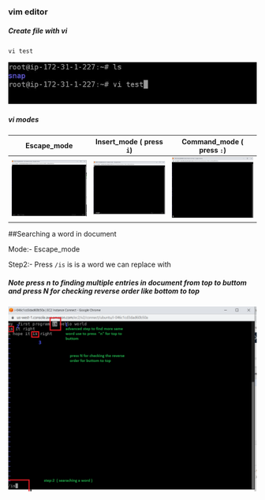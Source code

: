 ### vim editor

##### Create file with vi
`vi test`


<img src="https://github.com/padalasurendramac/vimeditor/blob/51edd2cfaf4916b80dcfb4c123b9f9eb28efa0dc/image/vi_test.JPG">


##### vi modes
| Escape_mode | Insert_mode ( press `i`) | Command_mode ( press `:`) |
| -- | -- | -- |
| <img src="https://github.com/padalasurendramac/vimeditor/blob/51edd2cfaf4916b80dcfb4c123b9f9eb28efa0dc/image/escape_mode.JPG" width=250 > | <img src="https://github.com/padalasurendramac/vimeditor/blob/51edd2cfaf4916b80dcfb4c123b9f9eb28efa0dc/image/insert_mode.JPG" width=250 > | <img src="https://github.com/padalasurendramac/vimeditor/blob/51edd2cfaf4916b80dcfb4c123b9f9eb28efa0dc/image/command_mode.JPG" width=250 > |


 ##Searching a word in document


Mode:- Escape_mode 


Step2:- Press `/is` is is a word we can replace with 



##### Note press n to finding multiple entries in document from top to buttom  and press N for checking reverse order like bottom to top
        
        
        
  <img src="https://github.com/padalasurendramac/vimeditor/blob/4da4a8bb248ca91548b848cd637f6f20dbf42435/image/searching_a_work_in_a_document.png" >
